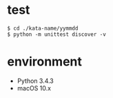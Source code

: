 # test
```
$ cd ./kata-name/yymmdd
$ python -m unittest discover -v
```

# environment
- Python 3.4.3
- macOS 10.x